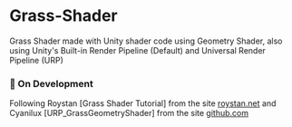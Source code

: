 # Grass-Shader
Grass Shader made with Unity shader code using Geometry Shader, also using Unity's Built-in Render Pipeline (Default) and Universal Render Pipeline (URP)

### 🧱 On Development
Following Roystan [Grass Shader Tutorial] from the site [roystan.net](https://roystan.net/) and Cyanilux [URP_GrassGeometryShader] from the site [github.com](https://github.com/Cyanilux/URP_GrassGeometryShader)
